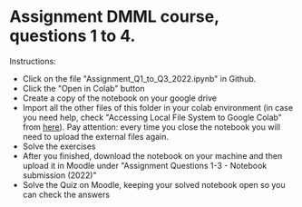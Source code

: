 # Assignment DMML course, questions 1 to 4.

Instructions:
- Click on the file "Assignment_Q1_to_Q3_2022.ipynb" in Github. 
- Click the "Open in Colab" button
- Create a copy of the notebook on your google drive
- Import all the other files of this folder in your colab environment (in case you need help, check "Accessing Local File System to Google Colab" from [here](https://neptune.ai/blog/google-colab-dealing-with-files)). Pay attention: every time you close the notebook you will need to upload the external files again.
- Solve the exercises
- After you finished, download the notebook on your machine and then upload it in Moodle under "Assignment Questions 1-3 - Notebook submission (2022)"
- Solve the Quiz on Moodle, keeping your solved notebook open so you can check the answers
